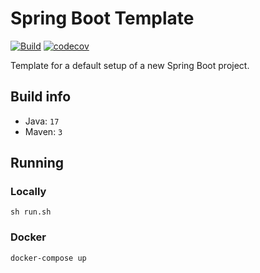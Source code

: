 # Spring Boot Template

[![Build](https://github.com/AJ8GH/spring-boot-template/actions/workflows/build.yaml/badge.svg)](https://github.com/AJ8GH/spring-boot-template/actions/workflows/build.yaml)
[![codecov](https://codecov.io/gh/AJ8GH/spring-boot-template/branch/main/graph/badge.svg?token=KZY4LIAJJK)](https://codecov.io/gh/AJ8GH/spring-boot-template)

Template for a default setup of a new Spring Boot project.

## Build info

* Java: `17`
* Maven: `3`

## Running

### Locally

```shell
sh run.sh
```

### Docker
```shell
docker-compose up
```
